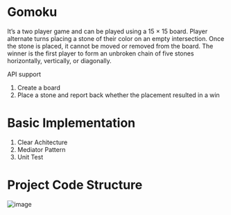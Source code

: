 # Gomoku
It’s a two player game and can be played using a 15 × 15 board. Player alternate turns placing a stone of their color on an empty intersection. Once the stone is placed, it cannot be moved or removed from the board. The winner is the first player to form an unbroken chain of five stones horizontally, vertically, or diagonally.

API support
1. Create a board
2. Place a stone and report back whether the placement resulted in a win


# Basic Implementation
1. Clear Achitecture
2. Mediator Pattern
3. Unit Test


# Project Code Structure
![image](https://user-images.githubusercontent.com/24907545/196082377-cdadb1ee-10f3-4aab-9da8-ed674bfb6baa.png)


